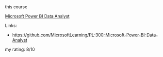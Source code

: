 #

this course

[Microsoft Power BI Data Analyst](https://learn.microsoft.com/en-us/training/courses/pl-300t00)

Links:

* <https://github.com/MicrosoftLearning/PL-300-Microsoft-Power-BI-Data-Analyst>

my rating: 8/10
